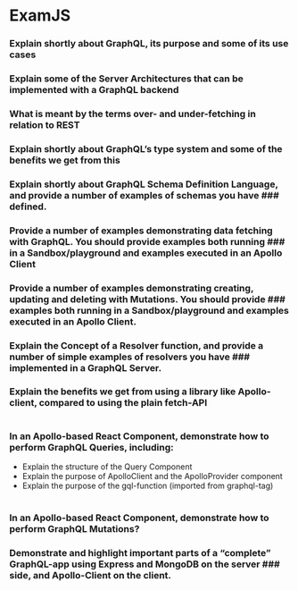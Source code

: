 # ExamJS

### Explain shortly about GraphQL, its purpose and some of its use cases

### Explain some of the Server Architectures that can be implemented with a GraphQL backend

### What is meant by the terms over- and under-fetching in relation to REST

### Explain shortly about GraphQL’s type system and some of the benefits we get from this

### Explain shortly about GraphQL Schema Definition Language, and provide a number of examples of schemas you have ### defined.

### Provide a number of examples demonstrating data fetching with GraphQL. You should provide examples both running ### in a Sandbox/playground and examples executed in an Apollo Client

### Provide a number of examples demonstrating creating, updating and deleting with Mutations. You should provide ### examples both running in a Sandbox/playground and examples executed in an Apollo Client.

### Explain the Concept of a Resolver function, and provide a number of simple examples of resolvers you have ### implemented in a GraphQL Server.

### Explain the benefits we get from using a library like Apollo-client, compared to using the plain fetch-API
#
### In an Apollo-based React Component, demonstrate how to perform GraphQL Queries, including:

* Explain the structure of the Query Component
* Explain the purpose of ApolloClient and the ApolloProvider component
* Explain the purpose of the gql-function (imported from graphql-tag)

#
### In an Apollo-based React Component, demonstrate how to perform GraphQL Mutations?

### Demonstrate and highlight important parts of a “complete” GraphQL-app using Express and MongoDB on the server ### side, and Apollo-Client on the client.
